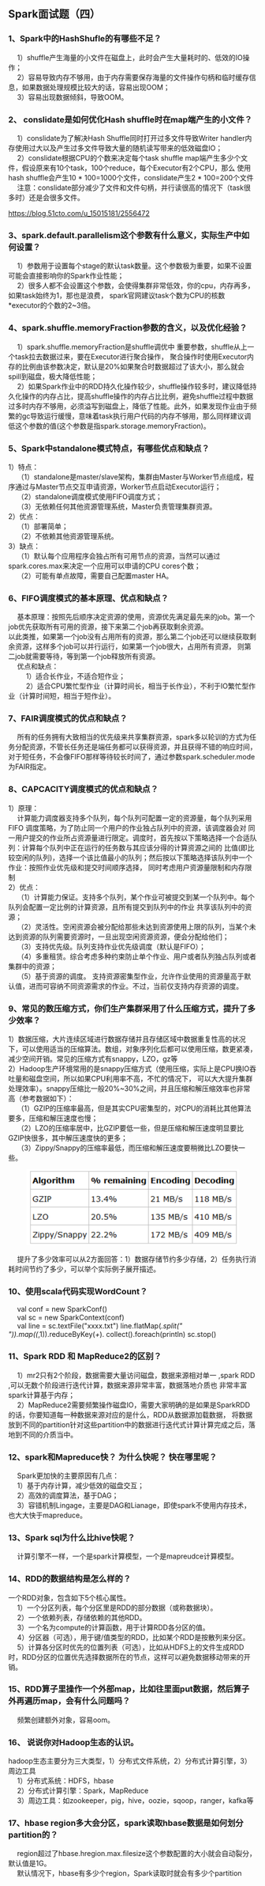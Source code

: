 ## Spark面试题（四）  

### 1、Spark中的HashShufle的有哪些不足？  
&emsp; 1）shuffle产生海量的小文件在磁盘上，此时会产生大量耗时的、低效的IO操作；  
&emsp; 2）容易导致内存不够用，由于内存需要保存海量的文件操作句柄和临时缓存信息，如果数据处理规模比较大的话，容易出现OOM；  
&emsp; 3）容易出现数据倾斜，导致OOM。  

### 2、 conslidate是如何优化Hash shuffle时在map端产生的小文件？  
&emsp; 1）conslidate为了解决Hash Shuffle同时打开过多文件导致Writer handler内存使用过大以及产生过多文件导致大量的随机读写带来的低效磁盘IO；  
&emsp; 2）conslidate根据CPU的个数来决定每个task shuffle map端产生多少个文件，假设原来有10个task，100个reduce，每个Executor有2个CPU，那么
使用hash shuffle会产生10 * 100=1000个文件，conslidate产生2 * 100=200个文件  
&emsp; 注意：conslidate部分减少了文件和文件句柄，并行读很高的情况下（task很多时）还是会很多文件。

https://blog.51cto.com/u_15015181/2556472  

### 3、spark.default.parallelism这个参数有什么意义，实际生产中如何设置？  
&emsp; 1）参数用于设置每个stage的默认task数量。这个参数极为重要，如果不设置可能会直接影响你的Spark作业性能；  
&emsp; 2）很多人都不会设置这个参数，会使得集群非常低效，你的cpu，内存再多，如果task始终为1，那也是浪费，
spark官网建议task个数为CPU的核数*executor的个数的2~3倍。  

### 4、spark.shuffle.memoryFraction参数的含义，以及优化经验？  
&emsp; 1）spark.shuffle.memoryFraction是shuffle调优中 重要参数，shuffle从上一个task拉去数据过来，要在Executor进行聚合操作，
聚合操作时使用Executor内存的比例由该参数决定，默认是20%如果聚合时数据超过了该大小，那么就会spill到磁盘，极大降低性能；  
&emsp; 2）如果Spark作业中的RDD持久化操作较少，shuffle操作较多时，建议降低持久化操作的内存占比，提高shuffle操作的内存占比比例，避免shuffle过程中数据过多时内存不够用，必须溢写到磁盘上，降低了性能。此外，如果发现作业由于频繁的gc导致运行缓慢，意味着task执行用户代码的内存不够用，那么同样建议调低这个参数的值(这个参数是指spark.storage.memoryFraction)。  

### 5、Spark中standalone模式特点，有哪些优点和缺点？  
1）特点：  
&emsp; （1）standalone是master/slave架构，集群由Master与Worker节点组成，程序通过与Master节点交互申请资源，Worker节点启动Executor运行；  
&emsp; （2）standalone调度模式使用FIFO调度方式；  
&emsp; （3）无依赖任何其他资源管理系统，Master负责管理集群资源。   
2）优点：  
&emsp; （1）部署简单；  
&emsp; （2）不依赖其他资源管理系统。  
3）缺点：  
&emsp; （1）默认每个应用程序会独占所有可用节点的资源，当然可以通过spark.cores.max来决定一个应用可以申请的CPU cores个数；  
&emsp; （2）可能有单点故障，需要自己配置master HA。  

### 6、FIFO调度模式的基本原理、优点和缺点？  
&emsp; 基本原理：按照先后顺序决定资源的使用，资源优先满足最先来的job。第一个job优先获取所有可用的资源，接下来第二个job再获取剩余资源。  
以此类推，如果第一个job没有占用所有的资源，那么第二个job还可以继续获取剩余资源，这样多个job可以并行运行，如果第一个job很大，占用所有资源，
则第二job就需要等待，等到第一个job释放所有资源。  
&emsp; 优点和缺点：  
&emsp; &emsp; 1）适合长作业，不适合短作业；  
&emsp; &emsp; 2）适合CPU繁忙型作业（计算时间长，相当于长作业），不利于IO繁忙型作业（计算时间短，相当于短作业）。  

### 7、FAIR调度模式的优点和缺点？  
&emsp; 所有的任务拥有大致相当的优先级来共享集群资源，spark多以轮训的方式为任务分配资源，不管长任务还是端任务都可以获得资源，并且获得不错的响应时间，
对于短任务，不会像FIFO那样等待较长时间了，通过参数spark.scheduler.mode 为FAIR指定。  

### 8、CAPCACITY调度模式的优点和缺点？  
1）原理：  
&emsp; 计算能力调度器支持多个队列，每个队列可配置一定的资源量，每个队列采用 FIFO 调度策略，为了防止同一个用户的作业独占队列中的资源，该调度器会对
同一用户提交的作业所占资源量进行限定。调度时，首先按以下策略选择一个合适队列：计算每个队列中正在运行的任务数与其应该分得的计算资源之间的
比值(即比较空闲的队列)，选择一个该比值最小的队列；然后按以下策略选择该队列中一个作业：按照作业优先级和提交时间顺序选择，
同时考虑用户资源量限制和内存限制  
2）优点：  
&emsp; （1）计算能力保证。支持多个队列，某个作业可被提交到某一个队列中。每个队列会配置一定比例的计算资源，且所有提交到队列中的作业
共享该队列中的资源；   
&emsp; （2）灵活性。空闲资源会被分配给那些未达到资源使用上限的队列，当某个未达到资源的队列需要资源时，一旦出现空闲资源资源，便会分配给他们；  
&emsp; （3）支持优先级。队列支持作业优先级调度（默认是FIFO）；  
&emsp; （4）多重租赁。综合考虑多种约束防止单个作业、用户或者队列独占队列或者集群中的资源；  
&emsp; （5）基于资源的调度。 支持资源密集型作业，允许作业使用的资源量高于默认值，进而可容纳不同资源需求的作业。不过，当前仅支持内存资源的调度。  

### 9、常见的数压缩方式，你们生产集群采用了什么压缩方式，提升了多少效率？  
1）数据压缩，大片连续区域进行数据存储并且存储区域中数据重复性高的状况下，可以使用适当的压缩算法。数组，对象序列化后都可以使用压缩，数更紧凑，
减少空间开销。常见的压缩方式有snappy，LZO，gz等  
2）Hadoop生产环境常用的是snappy压缩方式（使用压缩，实际上是CPU换IO吞吐量和磁盘空间，所以如果CPU利用率不高，不忙的情况下，
可以大大提升集群处理效率）。snappy压缩比一般20%~30%之间，并且压缩和解压缩效率也非常高（参考数据如下）：  
&emsp; （1）GZIP的压缩率最高，但是其实CPU密集型的，对CPU的消耗比其他算法要多，压缩和解压速度也慢；  
&emsp; （2）LZO的压缩率居中，比GZIP要低一些，但是压缩和解压速度明显要比GZIP快很多，其中解压速度快的更多；  
&emsp; （3）Zippy/Snappy的压缩率最低，而压缩和解压速度要稍微比LZO要快一些。  
<p align="center">
<img src="../pics\Spark面试题Pics/压缩方式.png"/>  
<p align="center">
</p>
</p>  


&emsp; 提升了多少效率可以从2方面回答：1）数据存储节约多少存储，2）任务执行消耗时间节约了多少，可以举个实际例子展开描述。  

### 10、使用scala代码实现WordCount？  
&emsp; val conf = new SparkConf()   
&emsp; val sc = new SparkContext(conf)   
&emsp; val line = sc.textFile("xxxx.txt") line.flatMap(_.split(" ")).map((_,1)).reduceByKey(_+_). collect().foreach(println) sc.stop()  

### 11、Spark RDD 和 MapReduce2的区别？  
&emsp; 1）mr2只有2个阶段，数据需要大量访问磁盘，数据来源相对单一 ,spark RDD ,可以无数个阶段进行迭代计算，数据来源非常丰富，数据落地介质也
非常丰富spark计算基于内存；  
&emsp; 2）MapReduce2需要频繁操作磁盘IO，需要大家明确的是如果是SparkRDD的话，你要知道每一种数据来源对应的是什么，RDD从数据源加载数据，
将数据放到不同的partition针对这些partition中的数据进行迭代式计算计算完成之后，落地到不同的介质当中。  

### 12、spark和Mapreduce快？ 为什么快呢？ 快在哪里呢？  
&emsp; Spark更加快的主要原因有几点：  
&emsp; 1）基于内存计算，减少低效的磁盘交互；  
&emsp; 2）高效的调度算法，基于DAG；  
&emsp; 3）容错机制Lingage，主要是DAG和Lianage，即使spark不使用内存技术，也大大快于mapreduce。  

### 13、Spark sql为什么比hive快呢？  
&emsp; 计算引擎不一样，一个是spark计算模型，一个是mapreudce计算模型。  

### 14、RDD的数据结构是怎么样的？  
一个RDD对象，包含如下5个核心属性。  
&emsp; 1）一个分区列表，每个分区里是RDD的部分数据（或称数据块）。  
&emsp; 2）一个依赖列表，存储依赖的其他RDD。  
&emsp; 3）一个名为compute的计算函数，用于计算RDD各分区的值。  
&emsp; 4）分区器（可选），用于键/值类型的RDD，比如某个RDD是按散列来分区。  
&emsp; 5）计算各分区时优先的位置列表（可选），比如从HDFS上的文件生成RDD时，RDD分区的位置优先选择数据所在的节点，这样可以避免数据移动带来的开销。  

### 15、RDD算子里操作一个外部map，比如往里面put数据，然后算子外再遍历map，会有什么问题吗？  
&emsp; 频繁创建额外对象，容易oom。  

### 16、 说说你对Hadoop生态的认识。  
hadoop生态主要分为三大类型，1）分布式文件系统，2）分布式计算引擎，3）周边工具   
&emsp; 1）分布式系统：HDFS，hbase  
&emsp; 2）分布式计算引擎：Spark，MapReduce  
&emsp; 3）周边工具：如zookeeper，pig，hive，oozie，sqoop，ranger，kafka等  

### 17、hbase region多大会分区，spark读取hbase数据是如何划分partition的？  
&emsp; region超过了hbase.hregion.max.filesize这个参数配置的大小就会自动裂分，默认值是1G。  
&emsp; 默认情况下，hbase有多少个region，Spark读取时就会有多少个partition  



















